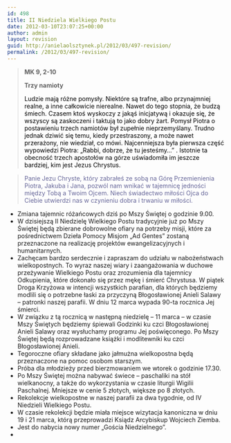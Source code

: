 ```yaml
---
id: 498
title: II Niedziela Wielkiego Postu
date: 2012-03-10T23:07:25+00:00
author: admin
layout: revision
guid: http://anielaolsztynek.pl/2012/03/497-revision/
permalink: /2012/03/497-revision/
---
```

> **MK 9, 2-10**
> 
> **Trzy namioty**
> 
> <span style="color: #000000;">Ludzie mają różne pomysły. Niektóre są trafne, albo przynajmniej realne, a inne całkowicie nierealne. Nawet do tego stopnia, że budzą śmiech. Czasem ktoś wyskoczy z jakąś inicjatywą i okazuje się, że wszyscy są zaskoczeni i taktują to jako dobry żart. Pomysł Piotra o postawieniu trzech namiotów był zupełnie nieprzemyślany. Trudno jednak dziwić się temu, kiedy przestraszony, a może nawet przerażony, nie wiedział, co mówi. Najcenniejsza była pierwsza część wypowiedzi Piotra: &#8222;Rabbi, dobrze, że tu jesteśmy&#8230;&#8221; . Istotnie ta obecność trzech apostołów na górze uświadomiła im jeszcze bardziej, kim jest Jezus Chrystus.</span>

> <span style="color: #666699;">Panie Jezu Chryste, który zabrałeś ze sobą na Górę Przemienienia Piotra, Jakuba i Jana, pozwól nam wnikać w tajemnicę jedności między Tobą a Twoim Ojcem. Niech świadectwo miłości Ojca do Ciebie utwierdzi nas w czynieniu dobra i trwaniu w miłości.</span>

  * Zmiana tajemnic różańcowych dziś po Mszy Świętej o godzinie 9.00.
  * W dzisiejszą II Niedzielę Wielkiego Postu tradycyjnie już po Mszy Świętej będą zbierane dobrowolne ofiary na potrzeby misji, które za pośrednictwem Dzieła Pomocy Misjom &#8222;Ad Gentes&#8221; zostaną przeznaczone na realizację projektów ewangelizacyjnych i humanitarnych.
  * Zachęcam bardzo serdecznie i zapraszam do udziału w nabożeństwach wielkopostnych. To wyraz naszej wiary i zaangażowania w duchowe przeżywanie Wielkiego Postu oraz zrozumienia dla tajemnicy Odkupienia, które dokonało się przez mękę i śmierć Chrystusa. W piątek Droga Krzyżowa w intencji wszystkich parafian, dla których będziemy modlili się o potrzebne łaski za przyczyną Błogosławionej Anieli Salawy &#8211; patronki naszej parafii. W dniu 12 marca wypada 90-ta rocznica Jej śmierci.
  * W związku z tą rocznicą w następną niedzielę &#8211; 11 marca &#8211; w czasie Mszy Świętych będziemy śpiewali Godzinki ku czci Błogosławionej Anieli Salawy oraz wysłuchamy programu Jej poświęconego. Po Mszy Świętej będą rozprowadzane książki i modlitewniki ku czci Błogosławionej Anieli.
  * Tegoroczne ofiary składane jako jałmużna wielkopostna będą przeznaczone na pomoc osobom starszym.
  * Próba dla młodzieży przed bierzmowaniem we wtorek o godzinie 17.30.
  * Po Mszy Świętej można nabywać świece &#8211; paschaliki na stół wielkanocny, a także do wykorzystania w czasie liturgii Wigilii Paschalnej. Mniejsze w cenie 5 złotych, większe po 8 złotych.
  * Rekolekcje wielkopostne w naszej parafii za dwa tygodnie, od IV Niedzieli Wielkiego Postu.
  * W czasie rekolekcji będzie miała miejsce wizytacja kanoniczna w dniu 19 i 21 marca, którą przeprowadzi Ksiądz Arcybiskup Wojciech Ziemba.
  * Jest do nabycia nowy numer &#8222;Gościa Niedzielnego&#8221;.
  * 

<span style="color: #666699;"><br /> </span>